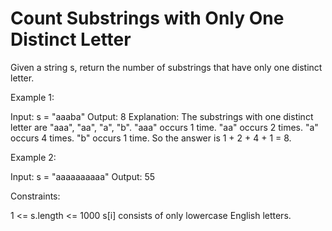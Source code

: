 # Count Substrings with Only One Distinct Letter

Given a string s, return the number of substrings that have only one distinct letter.

Example 1:

Input: s = "aaaba"
Output: 8
Explanation: The substrings with one distinct letter are "aaa", "aa", "a", "b".
"aaa" occurs 1 time.
"aa" occurs 2 times.
"a" occurs 4 times.
"b" occurs 1 time.
So the answer is 1 + 2 + 4 + 1 = 8.

Example 2:

Input: s = "aaaaaaaaaa"
Output: 55

Constraints:

1 <= s.length <= 1000
s[i] consists of only lowercase English letters.
